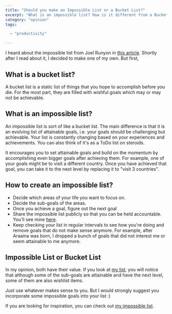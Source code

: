 ```yaml
---
title: "Should you make an Impossible List or a Bucket List?"
excerpt: "What is an impossible list? How is it different from a Bucket List? Let's find out"
category: "opinion"
tags:

  - "productivity"

---
```


I heard about the impossible list from Joel Runyon in [this article](http://impossiblehq.com/impossible-list/). Shortly after I read about it, I decided to make one of my own. But first,

## What is a bucket list?

A bucket list is a static list of things that you hope to accomplish before you die. For the most part, they are filled with wishful goals which may or may not be achievable.

## What is an impossible list?

An impossible list is sort of like a bucket list. The main difference is that it is an evolving list of attainable goals, i.e. your goals should be challenging but achievable. Your list is constantly changing based on your experiences and achievements. You can also think of it's as a ToDo list on steroids.

It encourages you to set attainable goals and build on the momentum by accomplishing even bigger goals after achieving them. For example, one of your goals might be to visit a different country. Once you have achieved that goal, you can take it to the next level by replacing it to "visit 3 countries".

## How to create an impossible list?

- Decide which areas of your life you want to focus on.
- Decide the sub-goals of the areas.
- Once you achieve a goal, figure out the next goal
- Share the impossible list publicly so that you can be held accountable. You’ll see mine [here](/impossible-list).
- Keep checking your list in regular intervals to see how you're doing and remove goals that do not make sense anymore. For example, after Araaina was born, I dropped a bunch of goals that did not interest me or seem attainable to me anymore.

## Impossible List or Bucket List

In my opinion, both have their value. If you look at [my list](/impossible-list), you will notice that although some of the sub-goals are attainable and have the next level, some of them are also wishlist items.

Just use whatever makes sense to you. But I would strongly suggest you incorporate some impossible goals into your list :)

If you are looking for inspiration, you can check out [my impossible list](/impossible-list).
